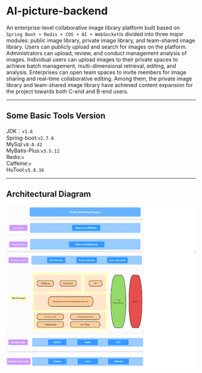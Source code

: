 # AI-picture-backend

An enterprise-level collaborative image library platform built based on `Spring Boot + Redis + COS + AI + WebSocket`is divided into three major modules: public image library, private image library, and team-shared image library. Users can publicly upload and search for images on the platform. Administrators can upload, review, and conduct management analysis of images. Individual users can upload images to their private spaces to achieve batch management, multi-dimensional retrieval, editing, and analysis. Enterprises can open team spaces to invite members for image sharing and real-time collaborative editing. Among them, the private image library and team-shared image library have achieved content expansion for the project towards both C-end and B-end users.
</br>

****

## Some Basic Tools Version

JDK：`v1.8`</br>
Spring-boot:`v2.7.6`</br>
MySql:`v8.0.42`</br>
MyBatis-Plus:`v3.5.12`</br>
Redis:`v`</br>
Caffeine:`v`</br>
HuTool:`v5.8.16`</br>

****

## Architectural Diagram
![Architectural Diagram](src/images/architecture_diagram.png)